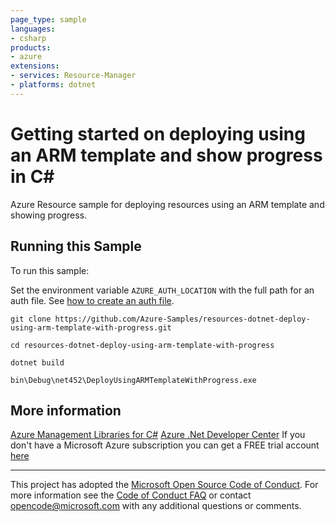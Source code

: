```yaml
---
page_type: sample
languages:
- csharp
products:
- azure
extensions:
- services: Resource-Manager
- platforms: dotnet
---
```


# Getting started on deploying using an ARM template and show progress in C# #

 Azure Resource sample for deploying resources using an ARM template and
 showing progress.


## Running this Sample ##

To run this sample:

Set the environment variable `AZURE_AUTH_LOCATION` with the full path for an auth file. See [how to create an auth file](https://github.com/Azure/azure-libraries-for-net/blob/master/AUTH.md).

    git clone https://github.com/Azure-Samples/resources-dotnet-deploy-using-arm-template-with-progress.git

    cd resources-dotnet-deploy-using-arm-template-with-progress

    dotnet build

    bin\Debug\net452\DeployUsingARMTemplateWithProgress.exe

## More information ##

[Azure Management Libraries for C#](https://github.com/Azure/azure-sdk-for-net/tree/Fluent)
[Azure .Net Developer Center](https://azure.microsoft.com/en-us/develop/net/)
If you don't have a Microsoft Azure subscription you can get a FREE trial account [here](http://go.microsoft.com/fwlink/?LinkId=330212)

---

This project has adopted the [Microsoft Open Source Code of Conduct](https://opensource.microsoft.com/codeofconduct/). For more information see the [Code of Conduct FAQ](https://opensource.microsoft.com/codeofconduct/faq/) or contact [opencode@microsoft.com](mailto:opencode@microsoft.com) with any additional questions or comments.
